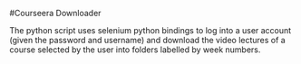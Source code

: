 #Courseera Downloader

The python script uses selenium python bindings to log into a user account (given the password and username) and download the video lectures of a course 
selected by the user into folders labelled by week numbers.

